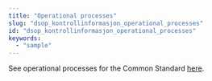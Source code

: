 ```yaml
---
title: "Operational processes"
slug: "dsop_kontrollinformasjon_operational_processes"
id: "dsop_kontrollinformasjon_operational_processes"
keywords:
  - "sample"
---
```


See operational processes for the Common Standard 
[here](https://dokumentasjon.dsop.no/dsop_kontroll_operational_processes.html). 